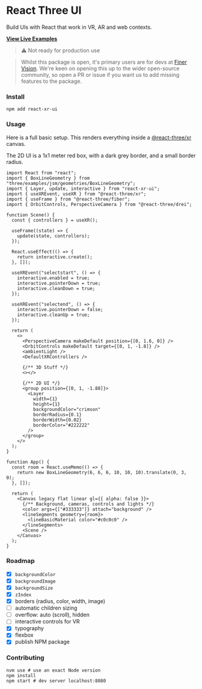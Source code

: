 # React Three UI

Build UIs with React that work in VR, AR and web contexts.

[**View Live Examples**](https://enijar.github.io/react-three-ui/)

> ⚠️ Not ready for production use

> Whilst this package is open, it's primary users are for devs at [Finer Vision](https://github.com/finer-vision). We're
> keen on opening this up to the wider open-source community, so open a PR or issue if you want us to add missing features
> to the package.

### Install

```shell
npm add react-xr-ui
```

### Usage

Here is a full basic setup. This renders everything inside a [@react-three/xr](https://github.com/pmndrs/react-xr)
canvas.

The 2D UI is a 1x1 meter red box, with a dark grey border, and a small border radius.

```tsx
import React from "react";
import { BoxLineGeometry } from "three/examples/jsm/geometries/BoxLineGeometry";
import { Layer, update, interactive } from "react-xr-ui";
import { useXREvent, useXR } from "@react-three/xr";
import { useFrame } from "@react-three/fiber";
import { OrbitControls, PerspectiveCamera } from "@react-three/drei";

function Scene() {
  const { controllers } = useXR();

  useFrame((state) => {
    update(state, controllers);
  });

  React.useEffect(() => {
    return interactive.create();
  }, []);

  useXREvent("selectstart", () => {
    interactive.enabled = true;
    interactive.pointerDown = true;
    interactive.cleanDown = true;
  });

  useXREvent("selectend", () => {
    interactive.pointerDown = false;
    interactive.cleanUp = true;
  });

  return (
    <>
      <PerspectiveCamera makeDefault position={[0, 1.6, 0]} />
      <OrbitControls makeDefault target={[0, 1, -1.8]} />
      <ambientLight />
      <DefaultXRControllers />

      {/** 3D Stuff */}
      <></>

      {/** 2D UI */}
      <group position={[0, 1, -1.88]}>
        <Layer
          width={1}
          height={1}
          backgroundColor="crimson"
          borderRadius={0.1}
          borderWidth={0.02}
          borderColor="#222222"
        />
      </group>
    </>
  );
}

function App() {
  const room = React.useMemo(() => {
    return new BoxLineGeometry(6, 6, 6, 10, 10, 10).translate(0, 3, 0);
  }, []);

  return (
    <Canvas legacy flat linear gl={{ alpha: false }}>
      {/** Background, cameras, controls and lights */}
      <color args={["#333333"]} attach="background" />
      <lineSegments geometry={room}>
        <lineBasicMaterial color="#c0c0c0" />
      </lineSegments>
      <Scene />
    </Canvas>
  );
}
```

### Roadmap

- [x] `backgroundColor`
- [x] `backgroundImage`
- [x] `backgroundSize`
- [x] `zIndex`
- [x] borders (radius, color, width, image)
- [ ] automatic children sizing
- [ ] overflow: auto (scroll), hidden
- [ ] interactive controls for VR
- [x] typography
- [x] flexbox
- [x] publish NPM package

### Contributing

```shell
nvm use # use an exact Node version
npm install
npm start # dev server localhost:8080
```

